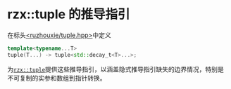 # rzx::tuple 的推导指引
在标头[<ruzhouxie/tuple.hpp>](../../headers/tuple.md)中定义
```cpp
template<typename...T>
tuple(T...) -> tuple<std::decay_t<T>...>;
```
为[`rzx::tuple`](../tuple.md)提供这些推导指引，以涵盖隐式推导指引缺失的边界情况，特别是不可复制的实参和数组到指针转换。
